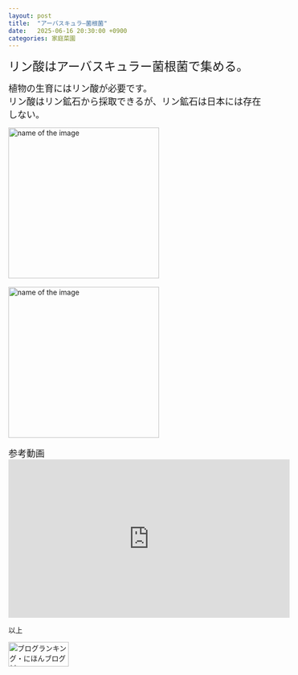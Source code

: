 ```yaml
---
layout: post
title:  "アーバスキュラ―菌根菌"
date:   2025-06-16 20:30:00 +0900
categories: 家庭菜園
---
```



<font size="5" face="ＭＳ ゴシック">リン酸はアーバスキュラー菌根菌で集める。</font><br>

<font size="4" face="ＭＳ ゴシック">植物の生育にはリン酸が必要です。<br>リン酸はリン鉱石から採取できるが、リン鉱石は日本には存在しない。</font>

<img src="https://se8move.github.io/blog/img/himawari-free.jpg" alt="name of the image" width="300" height="auto">
<br>
<br>
<img src="https://se8move.github.io/blog/img/IMG_6124.jpg" alt="name of the image" width="300" height="auto">
<br>
<br>
<font size="4" face="ＭＳ ゴシック">参考動画</font>
<iframe width="560" height="315" src="https://www.youtube.com/embed/OVSsnOgtVMA?si=NmA9P5nCx-ZK4SLj" title="YouTube video player" frameborder="0" allow="accelerometer; autoplay; clipboard-write; encrypted-media; gyroscope; picture-in-picture; web-share" referrerpolicy="strict-origin-when-cross-origin" allowfullscreen></iframe>


以上  

<a href="https://blogmura.com/ranking/in?p_cid=11125410" target="_blank"><img src="https://b.blogmura.com/banner-blogmura-portfolio.svg" width="120" height="49" border="0" alt="ブログランキング・にほんブログ村へ" /></a>
